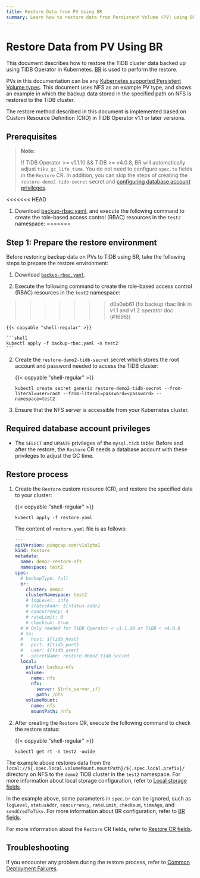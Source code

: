 ```yaml
---
title: Restore Data from PV Using BR
summary: Learn how to restore data from Persistent Volume (PV) using BR.
---
```


# Restore Data from PV Using BR

This document describes how to restore the TiDB cluster data backed up using TiDB Operator in Kubernetes. [BR](https://docs.pingcap.com/tidb/dev/backup-and-restore-tool) is used to perform the restore.

PVs in this documentation can be any [Kubernetes supported Persistent Volume types](https://kubernetes.io/docs/concepts/storage/persistent-volumes/#types-of-persistent-volumes). This document uses NFS as an example PV type, and shows an example in which the backup data stored in the specified path on NFS is restored to the TiDB cluster.

The restore method described in this document is implemented based on Custom Resource Definition (CRD) in TiDB Operator v1.1 or later versions.

## Prerequisites

> **Note:**
>
> If TiDB Operator >= v1.1.10 && TiDB >= v4.0.8, BR will automatically adjust `tikv_gc_life_time`. You do not need to configure `spec.to` fields in the `Restore` CR. In addition, you can skip the steps of creating the `restore-demo2-tidb-secret` secret and [configuring database account privileges](#required-database-account-privileges).

<<<<<<< HEAD
1. Download [backup-rbac.yaml](https://github.com/pingcap/tidb-operator/blob/master/manifests/backup/backup-rbac.yaml), and execute the following command to create the role-based access control (RBAC) resources in the `test2` namespace:
=======
## Step 1: Prepare the restore environment

Before restoring backup data on PVs to TiDB using BR, take the following steps to prepare the restore environment:

1. Download [`backup-rbac.yaml`](https://github.com/pingcap/tidb-operator/blob/v1.2.0/manifests/backup/backup-rbac.yaml).

2. Execute the following command to create the role-based access control (RBAC) resources in the `test2` namespace:
>>>>>>> d0a0eb61 (fix backup rbac link in v1.1 and v1.2 operator doc (#1696))

    {{< copyable "shell-regular" >}}

    ```shell
    kubectl apply -f backup-rbac.yaml -n test2
    ```

2. Create the `restore-demo2-tidb-secret` secret which stores the root account and password needed to access the TiDB cluster:

    {{< copyable "shell-regular" >}}

    ```shell
    kubectl create secret generic restore-demo2-tidb-secret --from-literal=user=root --from-literal=password=<password> --namespace=test2
    ```

3. Ensure that the NFS server is accessible from your Kubernetes cluster.

## Required database account privileges

- The `SELECT` and `UPDATE` privileges of the `mysql.tidb` table: Before and after the restore, the `Restore` CR needs a database account with these privileges to adjust the GC time.

## Restore process

1. Create the `Restore` custom resource (CR), and restore the specified data to your cluster:

    {{< copyable "shell-regular" >}}

    ```shell
    kubectl apply -f restore.yaml
    ```

    The content of `restore.yaml` file is as follows:

    ```yaml
    ---
    apiVersion: pingcap.com/v1alpha1
    kind: Restore
    metadata:
      name: demo2-restore-nfs
      namespace: test2
    spec:
      # backupType: full
      br:
        cluster: demo2
        clusterNamespace: test2
        # logLevel: info
        # statusAddr: ${status-addr}
        # concurrency: 4
        # rateLimit: 0
        # checksum: true
      # # Only needed for TiDB Operator < v1.1.10 or TiDB < v4.0.8
      # to:
      #   host: ${tidb_host}
      #   port: ${tidb_port}
      #   user: ${tidb_user}
      #   secretName: restore-demo2-tidb-secret
      local:
        prefix: backup-nfs
        volume:
          name: nfs
          nfs:
            server: ${nfs_server_if}
            path: /nfs
        volumeMount:
          name: nfs
          mountPath: /nfs
    ```

2. After creating the `Restore` CR, execute the following command to check the restore status:

    {{< copyable "shell-regular" >}}

    ```shell
    kubectl get rt -n test2 -owide
    ```

The example above restores data from the `local://${.spec.local.volumeMount.mountPath}/${.spec.local.prefix}/` directory on NFS to the `demo2` TiDB cluster in the `test2` namespace. For more information about local storage configuration, refer to [Local storage fields](backup-restore-overview.md#local-storage-fields).

In the example above, some parameters in `spec.br` can be ignored, such as `logLevel`, `statusAddr`, `concurrency`, `rateLimit`, `checksum`, `timeAgo`, and `sendCredToTikv`. For more information about BR configuration, refer to [BR fields](backup-restore-overview.md#br-fields).

For more information about the `Restore` CR fields, refer to [Restore CR fields](backup-restore-overview.md#restore-cr-fields).

## Troubleshooting

If you encounter any problem during the restore process, refer to [Common Deployment Failures](deploy-failures.md).
